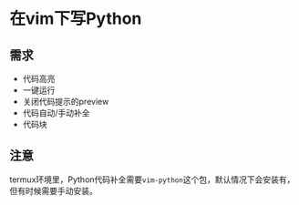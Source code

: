 # 在vim下写Python


## 需求
 - 代码高亮
 - 一键运行
 - 关闭代码提示的preview
 - 代码自动/手动补全
 - 代码块

## 注意

termux环境里，Python代码补全需要`vim-python`这个包，默认情况下会安装有，但有时候需要手动安装。

